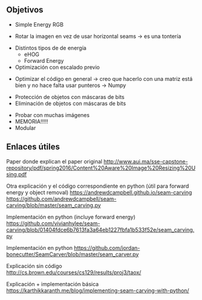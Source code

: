 ## Objetivos

+ Simple Energy RGB
- Rotar la imagen en vez de usar horizontal seams  -> es una tontería
+ Distintos tipos de de energía
	- eHOG
	+ Forward Energy
+ Optimización con escalado previo
- Optimizar el código en general -> creo que hacerlo con una matriz está bien y no hace falta usar punteros
	-> Numpy
+ Protección de objetos con máscaras de bits
+ Eliminación de objetos con máscaras de bits
- Probar con muchas imágenes
- MEMORIA!!!!!
- Modular


## Enlaces útiles

Paper donde explican el paper original
http://www.aui.ma/sse-capstone-repository/pdf/spring2016/Content%20Aware%20Image%20Resizing%20Using.pdf

Otra explicación y el código correspondiente en python
(útil para forward energy y object removal)
https://andrewdcampbell.github.io/seam-carving
https://github.com/andrewdcampbell/seam-carving/blob/master/seam_carving.py

Implementación en python (incluye forward energy)
https://github.com/vivianhylee/seam-carving/blob/01404fdce6b7613fa3a64eb1227fbfa1b533f52e/seam_carving.py

Implementación en python
https://github.com/jordan-bonecutter/SeamCarver/blob/master/seam_carver.py

Explicación sin código
http://cs.brown.edu/courses/cs129/results/proj3/taox/

Explicación + implementación básica
https://karthikkaranth.me/blog/implementing-seam-carving-with-python/
